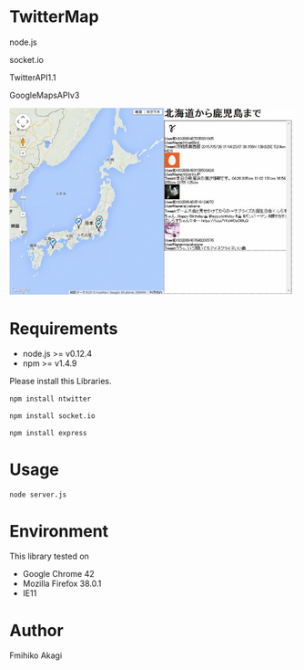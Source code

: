 # TwitterMap
node.js

socket.io

TwitterAPI1.1

GoogleMapsAPIv3

<img src="./Raw/images/twittermap.gif" alt="twittermap">

# Requirements
* node.js >= v0.12.4
* npm >= v1.4.9

Please install this Libraries.
```
npm install ntwitter
```

```
npm install socket.io
```

```
npm install express
```

# Usage

```
node server.js
```



# Environment
This library tested on
- Google Chrome 42
- Mozilla Firefox 38.0.1
- IE11


# Author
Fmihiko Akagi
